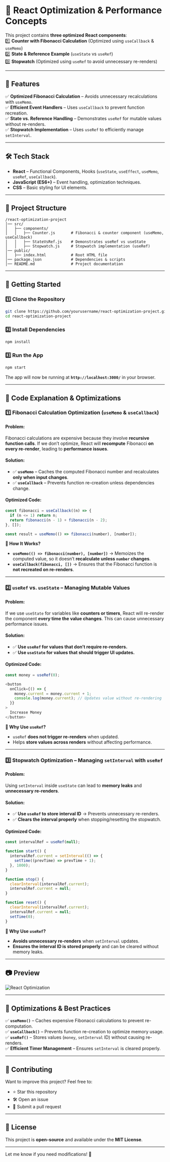 # 🚀 React Optimization & Performance Concepts  

This project contains **three optimized React components**:  
1️⃣ **Counter with Fibonacci Calculation** (Optimized using `useCallback` & `useMemo`)  
2️⃣ **State & Reference Example** (`useState` vs `useRef`)  
3️⃣ **Stopwatch** (Optimized using `useRef` to avoid unnecessary re-renders)  

---

## 📌 Features  

✅ **Optimized Fibonacci Calculation** – Avoids unnecessary recalculations with `useMemo`.  
✅ **Efficient Event Handlers** – Uses `useCallback` to prevent function recreation.  
✅ **State vs. Reference Handling** – Demonstrates `useRef` for mutable values without re-renders.  
✅ **Stopwatch Implementation** – Uses `useRef` to efficiently manage `setInterval`.  

---

## 🛠️ Tech Stack  

- **React** – Functional Components, Hooks (`useState`, `useEffect`, `useMemo`, `useRef`, `useCallback`).  
- **JavaScript (ES6+)** – Event handling, optimization techniques.  
- **CSS** – Basic styling for UI elements.  

---

## 📂 Project Structure  

```
/react-optimization-project
│── src/
│   ├── components/
│   │   ├── Counter.js       # Fibonacci & counter component (useMemo, useCallback)
│   │   ├── StateVsRef.js    # Demonstrates useRef vs useState
│   │   ├── Stopwatch.js     # Stopwatch implementation (useRef)
│── public/
│   ├── index.html           # Root HTML file
│── package.json             # Dependencies & scripts
│── README.md                # Project documentation
```

---

## 🚀 Getting Started  

### **1️⃣ Clone the Repository**  
```bash
git clone https://github.com/yourusername/react-optimization-project.git
cd react-optimization-project
```

### **2️⃣ Install Dependencies**  
```bash
npm install
```

### **3️⃣ Run the App**  
```bash
npm start
```
The app will now be running at **`http://localhost:3000/`** in your browser.  

---

## 📝 Code Explanation & Optimizations  

### **1️⃣ Fibonacci Calculation Optimization** (`useMemo` & `useCallback`)  

#### **Problem:**  
Fibonacci calculations are expensive because they involve **recursive function calls**. If we don’t optimize, React will **recompute** Fibonacci **on every re-render**, leading to **performance issues**.  

#### **Solution:**  
- ✅ **`useMemo`** – Caches the computed Fibonacci number and recalculates **only when input changes**.  
- ✅ **`useCallback`** – Prevents function re-creation unless dependencies change.  

#### **Optimized Code:**
```js
const fibonacci = useCallback((n) => {
  if (n <= 1) return n;
  return fibonacci(n - 1) + fibonacci(n - 2);
}, []);

const result = useMemo(() => fibonacci(number), [number]); 
```
**🔹 How It Works?**  
- **`useMemo(() => fibonacci(number), [number])`** → Memoizes the computed value, so it doesn’t **recalculate unless `number` changes**.  
- **`useCallback(fibonacci, [])`** → Ensures that the Fibonacci function is **not recreated on re-renders**.  

---

### **2️⃣ `useRef` vs. `useState` – Managing Mutable Values**  

#### **Problem:**  
If we use `useState` for variables like **counters or timers**, React will re-render the component **every time the value changes**. This can cause unnecessary performance issues.  

#### **Solution:**  
- ✅ **Use `useRef` for values that don’t require re-renders.**  
- ✅ **Use `useState` for values that should trigger UI updates.**  

#### **Optimized Code:**
```js
const money = useRef(0);

<button
  onClick={() => {
    money.current = money.current + 1;
    console.log(money.current); // Updates value without re-rendering
  }}
>
  Increase Money
</button>
```
**🔹 Why Use `useRef`?**  
- `useRef` **does not trigger re-renders** when updated.  
- Helps **store values across renders** without affecting performance.  

---

### **3️⃣ Stopwatch Optimization – Managing `setInterval` with `useRef`**  

#### **Problem:**  
Using `setInterval` inside `useState` can lead to **memory leaks** and **unnecessary re-renders**.  

#### **Solution:**  
- ✅ **Use `useRef` to store interval ID** → Prevents unnecessary re-renders.  
- ✅ **Clears the interval properly** when stopping/resetting the stopwatch.  

#### **Optimized Code:**
```js
const intervalRef = useRef(null);

function start() {
  intervalRef.current = setInterval(() => {
    setTime((prevTime) => prevTime + 1);
  }, 1000);
}

function stop() {
  clearInterval(intervalRef.current);
  intervalRef.current = null;
}

function reset() {
  clearInterval(intervalRef.current);
  intervalRef.current = null;
  setTime(0);
}
```
**🔹 Why Use `useRef`?**  
- **Avoids unnecessary re-renders** when `setInterval` updates.  
- **Ensures the interval ID is stored properly** and can be cleared without memory leaks.  

---

## 📷 Preview  

![React Optimization](your-screenshot-url)  

---

## 🔧 Optimizations & Best Practices  

✅ **`useMemo()`** – Caches expensive Fibonacci calculations to prevent re-computation.  
✅ **`useCallback()`** – Prevents function re-creation to optimize memory usage.  
✅ **`useRef()`** – Stores values (`money`, `setInterval` ID) without causing re-renders.  
✅ **Efficient Timer Management** – Ensures `setInterval` is cleared properly.  

---

## 🤝 Contributing  

Want to improve this project? Feel free to:  
- ⭐ Star this repository  
- 🛠️ Open an issue  
- 🔀 Submit a pull request  

---

## 📜 License  

This project is **open-source** and available under the **MIT License**.  

---

Let me know if you need modifications! 🚀